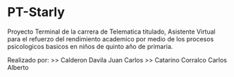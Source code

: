 # PT-Starly
 Proyecto Terminal de la carrera de Telematica titulado, Asistente Virtual para el refuerzo del rendimiento academico por medio de los procesos psicologicos basicos en niños de quinto año de primaria.

 Realizado por:
        >> Calderon Davila Juan Carlos
        >> Catarino Corralco Carlos Alberto
